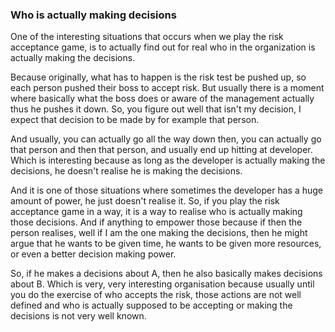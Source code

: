 ### Who is actually making decisions

One of the interesting situations that occurs when we play the risk acceptance game, is to actually find out for real who in the organization is actually making the decisions.

Because originally, what has to happen is the risk test be pushed up, so each person pushed their boss to accept risk. But usually there is a moment where basically what the boss does or aware of the management actually thus he pushes it down. So, you figure out well that isn't my decision, I expect that decision to be made by for example that person.

And usually, you can actually go all the way down then, you can actually go that person and then that person, and usually end up hitting at developer. Which is interesting because as long as the developer is actually making the decisions, he doesn't realise he is making the decisions.

And it is one of those situations where sometimes the developer has a huge amount of power, he just doesn't realise it. So, if you play the risk acceptance game in a way, it is a way to realise who is actually making those decisions. And if anything to empower those because if then the person realises, well if I am the one making the decisions, then he might argue that he wants to be given time, he wants to be given more resources, or even a better decision making power.

So, if he makes a decisions about A, then he also basically makes decisions about B. Which is very, very interesting organisation because usually until you do the exercise of who accepts the risk, those actions are not well defined and who is actually supposed to be accepting or making the decisions is not very well known.
